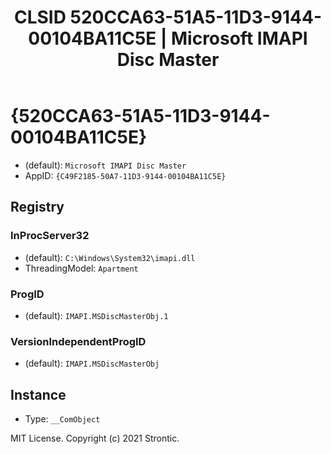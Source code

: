 ﻿---
title: "CLSID 520CCA63-51A5-11D3-9144-00104BA11C5E | Microsoft IMAPI Disc Master"
excerpt: What is COM-Object CLSID 520CCA63-51A5-11D3-9144-00104BA11C5E?
---

# {520CCA63-51A5-11D3-9144-00104BA11C5E}

* (default): `Microsoft IMAPI Disc Master`
* AppID: `{C49F2185-50A7-11D3-9144-00104BA11C5E}`

## Registry


### InProcServer32

* (default): `C:\Windows\System32\imapi.dll`
* ThreadingModel: `Apartment`

### ProgID

* (default): `IMAPI.MSDiscMasterObj.1`

### VersionIndependentProgID

* (default): `IMAPI.MSDiscMasterObj`

## Instance

* Type: `__ComObject`

MIT License. Copyright (c) 2021 Strontic.



